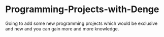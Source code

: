 # Programming-Projects-with-Denge
Going to add some new programming projects which would be exclusive and new and you can gain more and more knowledge.
